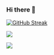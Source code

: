 ### Hi there 👋

[![GitHub Streak](https://github-readme-streak-stats.herokuapp.com?user=mHalo&theme=dark&border_radius=5.6&locale=zh_Hans&count_private=true&card_width=600)](https://git.io/streak-stats)

![](https://github-readme-stats.vercel.app/api/top-langs/?username=mHalo&theme=dark&layout=compact&count_private=true&card_width=600)

![](https://github-readme-stats.vercel.app/api?username=mHalo&theme=dark&show_icons=true&count_private=true&card_width=600)

<!--
**mHalo/mHalo** is a ✨ _special_ ✨ repository because its `README.md` (this file) appears on your GitHub profile.

Here are some ideas to get you started:

- 🔭 I’m currently working on ...
- 🌱 I’m currently learning ...
- 👯 I’m looking to collaborate on ...
- 🤔 I’m looking for help with ...
- 💬 Ask me about ...
- 📫 How to reach me: ...
- 😄 Pronouns: ...
- ⚡ Fun fact: ...
-->
